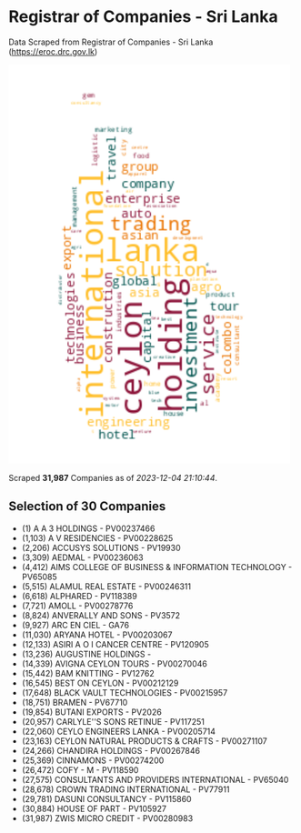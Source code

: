 # Registrar of Companies - Sri Lanka

Data Scraped from Registrar of Companies - Sri Lanka (https://eroc.drc.gov.lk)

![word-cloud](data/word_cloud.png)

Scraped **31,987** Companies as of *2023-12-04 21:10:44*.


## Selection of 30 Companies

* (1) A A 3 HOLDINGS - PV00237466
* (1,103) A V RESIDENCIES - PV00228625
* (2,206) ACCUSYS SOLUTIONS - PV19930
* (3,309) AEDMAL - PV00236063
* (4,412) AIMS COLLEGE OF BUSINESS & INFORMATION TECHNOLOGY - PV65085
* (5,515) ALAMUL REAL ESTATE - PV00246311
* (6,618) ALPHARED - PV118389
* (7,721) AMOLL - PV00278776
* (8,824) ANVERALLY AND SONS - PV3572
* (9,927) ARC EN CIEL - GA76
* (11,030) ARYANA HOTEL - PV00203067
* (12,133) ASIRI A O I CANCER CENTRE - PV120905
* (13,236) AUGUSTINE HOLDINGS - 
* (14,339) AVIGNA CEYLON TOURS - PV00270046
* (15,442) BAM KNITTING - PV12762
* (16,545) BEST ON CEYLON - PV00212129
* (17,648) BLACK VAULT TECHNOLOGIES - PV00215957
* (18,751) BRAMEN - PV67710
* (19,854) BUTANI EXPORTS - PV2026
* (20,957) CARLYLE''S SONS RETINUE - PV117251
* (22,060) CEYLO ENGINEERS LANKA - PV00205714
* (23,163) CEYLON NATURAL PRODUCTS & CRAFTS - PV00271107
* (24,266) CHANDIRA HOLDINGS - PV00267846
* (25,369) CINNAMONS - PV00274200
* (26,472) COFY - M - PV118590
* (27,575) CONSULTANTS AND PROVIDERS INTERNATIONAL - PV65040
* (28,678) CROWN TRADING INTERNATIONAL - PV77911
* (29,781) DASUNI CONSULTANCY - PV115860
* (30,884) HOUSE OF PART - PV105927
* (31,987) ZWIS MICRO CREDIT - PV00280983